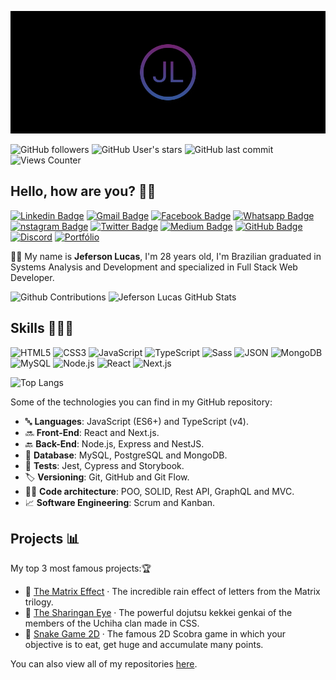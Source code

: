 <!-- Cover -->
<p align="center">
	<img 
		alt="cover" 
		loading="lazy"
		src="./cover.png"
		title="Jeferson Lucas" 
	>
</p>

<!-- Info repo -->

![GitHub followers](https://img.shields.io/github/followers/JefersonLucas?style=flat&color=9644F4)
![GitHub User's stars](https://img.shields.io/github/stars/JefersonLucas?style=flat&color=9644F4)
![GitHub last commit](https://img.shields.io/github/last-commit/JefersonLucas/JefersonLucas?style=flat&color=9644F4)
![Views Counter](https://komarev.com/ghpvc/?username=JefersonLucas&color=blueviolet)

## Hello, how are you? 👋🏻

<!-- Social Networks -->
<p align="left">
	<!-- Linkedin -->
	<a href="https://www.linkedin.com/in/jeferson-lucas/" target="_black"><img alt="Linkedin Badge" src="https://img.shields.io/badge/-Jeferson%20Lucas-9644F4?&style=flat&logo=Linkedin&logoColor=white" title="Linkedin Badge" /></a>
	<!-- E-mail -->
	<a href="mailto:jeferson.luckas@gmail.com" target="_black"><img alt="Gmail Badge" src="https://img.shields.io/badge/-jeferson.luckas-9644F4?&style=flat&logo=Gmail&logoColor=white" title="Gmail Badge" /></a>
	<!-- Facebook -->
	<a href="https://www.facebook.com/profile.php?id=100004317732004" target="_black"><img alt="Facebook Badge" src="https://img.shields.io/badge/-Jeferson%20Lucas-9644F4?&style=flat&logo=Facebook&logoColor=white&link=https://www.facebook.com/profile.php?id=100004317732004" title="Facebook Badge" /></a>
	<!-- Whatsapp -->
	<a href="https://api.whatsapp.com/send?phone=+556198453785&text=Olá,+tudo+bem?&source=&data=&app_absent=" target="_black"><img alt="Whatsapp Badge" src="https://img.shields.io/badge/-Jeferson%20Lucas-9644F4?&style=flat&logo=Whatsapp&logoColor=white" title="Whatsapp Badge" /></a>
	<!-- Instagram -->
	<a href="https://www.instagram.com/jeferson.luckas/" target="_black"><img alt="nstagram Badge" src="https://img.shields.io/badge/-jeferson.luckas-9644F4?&style=flat&logo=Instagram&logoColor=white" title="Instagram Badge" /></a>
	<!-- Twitter -->
	<a href="https://twitter.com/JefersonLuckas" target="_black"><img alt="Twitter Badge" src="https://img.shields.io/badge/-JefersonLuckas-9644F4?fff&style=flat&logo=twitter&logoColor=fff" title="Twitter Badge" /></a>
	<!-- Medium -->
	<a href="https://medium.com/@jeferson.luckas" target="_black"><img alt="Medium Badge" src="https://img.shields.io/badge/-@jeferson.luckas-9644F4?fff&style=flat&logo=medium&logoColor=fff" title="Medium Badge" /></a>
	<!-- Github -->
	<a href="https://github.com/JefersonLucas" target="_black"><img alt="GitHub Badge" src="https://img.shields.io/badge/-JefersonLucas-9644F4?fff&style=flat&logo=github&logoColor=white" title="GitHub Badge" /></a>
	<!-- Discord -->
	<a href="https://github.com/JefersonLucas" target="_black"><img alt="Discord" src="https://img.shields.io/badge/-jeferson.luckas-9644F4?fff&style=flat&logo=discord&logoColor=white" title="GitHub Badge" /></a>
	<!-- Portfolio -->
	<a href="https://jefersonlucas.github.io/portfolio" target="_black"><img alt="Portfólio" src="https://img.shields.io/badge/JefersonLucas-Portf%C3%B3lio-9644F4?style=flat&color=9644F4" title="Portfólio" /></a>
</p>

🧔🏻 My name is **Jeferson Lucas**, I'm 28 years old, I'm Brazilian graduated in Systems Analysis and Development and specialized in Full Stack Web Developer.

<!-- GitHub Stats -->

<img alt="Github Contributions" src="https://github-readme-streak-stats.herokuapp.com/?user=JefersonLucas&theme=midnight-purple&hide_border=true" title="Github Contributions"/>

<img alt="Jeferson Lucas GitHub Stats" src="https://github-readme-stats.vercel.app/api?username=JefersonLucas&theme=midnight-purple&show_icons=true&hide_border=true" title="Jeferson Lucas GitHub Stats"/>

<!-- Skills -->

## Skills 👨🏻‍💻

<!-- Languages, libs and frameworks -->

![HTML5](https://img.shields.io/badge/-HTML-000?style=flat&logo=HTML5&logoColor=9644F4)
![CSS3](https://img.shields.io/badge/-CSS-000?style=flat&logo=CSS3&logoColor=9644F4)
![JavaScript](https://img.shields.io/badge/-JavaScript-000?fff&style=flat&logo=javascript&logoColor=9644F4)
![TypeScript](https://img.shields.io/badge/-TypeScript-000?style=flat&logo=typescript&logoColor=9644F4)
![Sass](https://img.shields.io/badge/-Sass-000?style=flat&logo=sass&logoColor=9644F4)
![JSON](https://img.shields.io/badge/-JSON-000?style=flat&logo=json&logoColor=9644F4)
![MongoDB](https://img.shields.io/badge/-MongoDB-000?style=flat&logoColor=9644F4&logo=mongodb)
![MySQL](https://img.shields.io/badge/-MySQL-000?style=flat&logoColor=9644F4&logo=mysql)
![Node.js](https://img.shields.io/badge/-Node.js-000?style=flat&logoColor=9644F4&logo=node.js)
![React](https://img.shields.io/badge/-React-000?style=flat&logo=react&logoColor=9644F4)
![Next.js](https://img.shields.io/badge/-Next.js-000?style=flat&logo=next.js&logoColor=9644F4)

<img alt="Top Langs" src="https://github-readme-stats.vercel.app/api/top-langs/?username=JefersonLucas&layout=compact&theme=midnight-purple&hide_border=true" title="Top Langs"/>

Some of the technologies you can find in my GitHub repository:

- 🔤 **Languages**: JavaScript (ES6+) and TypeScript (v4).
- 🔜 **Front-End**: React and Next.js.
- 🔙 **Back-End**: Node.js, Express and NestJS.
- 🎲 **Database**: MySQL, PostgreSQL and MongoDB.
- 🧪 **Tests**: Jest, Cypress and Storybook.
- 🏷️ **Versioning**: Git, GitHub and Git Flow.
- 👷🏻 **Code architecture**: POO, SOLID, Rest API, GraphQL and MVC.
- 📈 **Software Engineering**: Scrum and Kanban.

<!-- Projects -->

## Projects 📊

My top 3 most famous projects:🏆

- 🥇 [The Matrix Effect](https://github.com/JefersonLucas/the-matrix-effect) · The incredible rain effect of letters from the Matrix trilogy.
- 🥈 [The Sharingan Eye](https://github.com/JefersonLucas/the-sharingan-eye) · The powerful dojutsu kekkei genkai of the members of the Uchiha clan made in CSS.
- 🥉 [Snake Game 2D](https://github.com/JefersonLucas/snake-game-2D) · The famous 2D Scobra game in which your objective is to eat, get huge and accumulate many points.

You can also view all of my repositories [here](https://github.com/JefersonLucas?tab=repositories&q=&type=source&language=).
